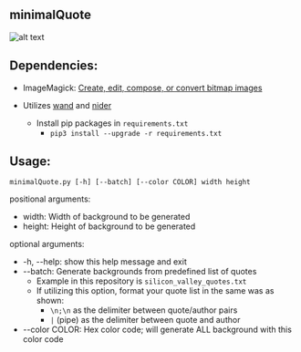 ## minimalQuote

![alt text](https://i.imgur.com/nr2Ssit.png "Example")

## Dependencies:

* ImageMagick: [Create, edit, compose, or convert bitmap images](https://imagemagick.org/script/download.php)

* Utilizes [wand](http://docs.wand-py.org/en/0.5.8/) and [nider](https://github.com/pythad/nider)
  * Install pip packages in `requirements.txt`
    * `pip3 install --upgrade -r requirements.txt`

## Usage:

`minimalQuote.py [-h] [--batch] [--color COLOR] width height`

positional arguments:
  * width: Width of background to be generated
  * height: Height of background to be generated

optional arguments:
  * -h, --help: show this help message and exit
  * --batch: Generate backgrounds from predefined list of quotes
    * Example in this repository is `silicon_valley_quotes.txt`
    * If utilizing this option, format your quote list in the same was as shown:
      * `\n;\n` as the delimiter between quote/author pairs
      * `|` (pipe) as the delimiter between quote and author
  * --color COLOR: Hex color code; will generate ALL background with this color code